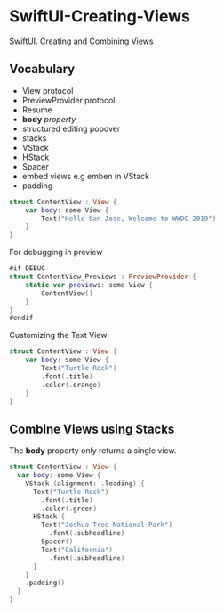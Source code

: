 # SwiftUI-Creating-Views
SwiftUI. Creating and Combining Views


## Vocabulary

- View protocol   
- PreviewProvider protocol   
- Resume  
- **body** _property_   
- structured editing popover 
- stacks
- VStack 
- HStack 
- Spacer
- embed views e.g emben in VStack 
- padding 


```swift 
struct ContentView : View {
    var body: some View {
        Text("Hello San Jose, Welcome to WWDC 2019")
    }
}
```

For debugging in preview 

```swift 
#if DEBUG
struct ContentView_Previews : PreviewProvider {
    static var previews: some View {
        ContentView()
    }
}
#endif
```

Customizing the Text View 

```swift
struct ContentView : View {
    var body: some View {
        Text("Turtle Rock")
        .font(.title)
        .color(.orange)
    }
}
```

## Combine Views using Stacks

The **body** property only returns a single view. 

```swift 
struct ContentView : View {
  var body: some View {
    VStack (alignment: .leading) {
      Text("Turtle Rock")
        .font(.title)
        .color(.green)
      HStack {
        Text("Joshua Tree National Park")
          .font(.subheadline)
        Spacer()
        Text("California")
          .font(.subheadline)
      }
    }
    .padding()
  }
}
```


